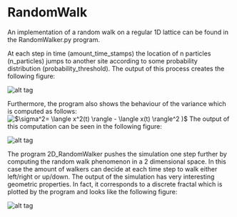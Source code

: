 # RandomWalk

An implementation of a random walk on a regular 1D lattice can be found in the RandomWalker.py program.

At each step in time (amount_time_stamps) the location of n particles (n_particles)
jumps to another site according to some probability distribution (probability_threshold).
The output of this process creates the following figure:

![alt tag](https://user-images.githubusercontent.com/14283557/33336135-4ddd14f2-d46f-11e7-8145-2919ab567402.png)


Furthermore, the program also shows the behaviour of the variance which is computed as follows:
<img src="https://latex.codecogs.com/gif.latex?$\sigma^2=&space;\langle&space;x^2(t)&space;\rangle&space;-&space;\langle&space;x(t)&space;\rangle^2&space;)$" title="$\sigma^2= \langle x^2(t) \rangle - \langle x(t) \rangle^2 )$" />
The output of this computation can be seen in the following figure:

![alt tag](https://user-images.githubusercontent.com/14283557/33336178-6c7799c8-d46f-11e7-8d7b-5bc7aaa57cdf.png)

The program 2D_RandomWalker pushes the simulation one step further by computing the random walk phenomenon in a 
2 dimensional space. In this case the amount of walkers can decide at each time step to walk either left/right or up/down.
The output of the simulation has very interesting geometric properties. In fact, it corresponds to a discrete fractal which is plotted by the program and looks like the following figure:

![alt tag](https://user-images.githubusercontent.com/14283557/33526514-f6336328-d842-11e7-9d5b-ec97cef7c870.png)
